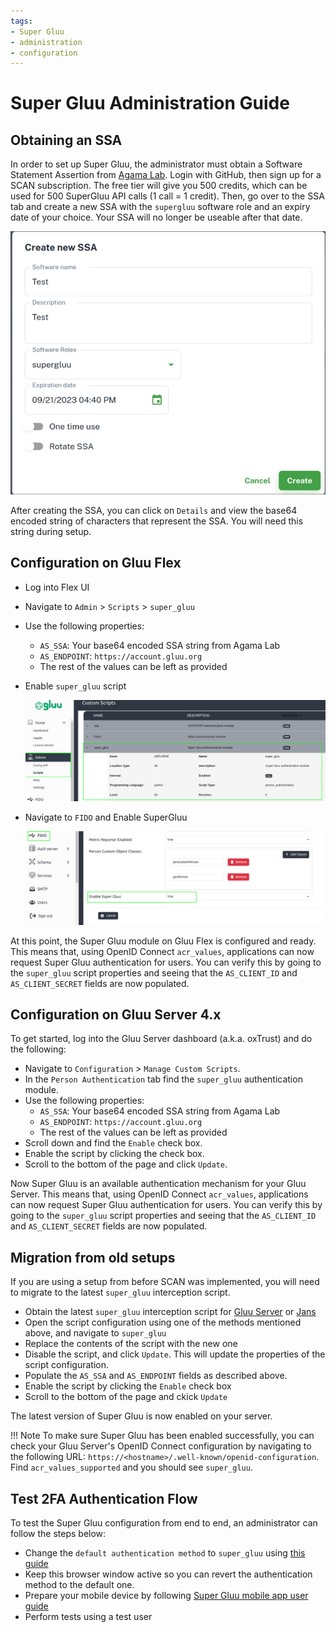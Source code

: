 ```yaml
---
tags:
- Super Gluu
- administration
- configuration
---
```


# Super Gluu Administration Guide

## Obtaining an SSA

In order to set up Super Gluu, the administrator must obtain a Software Statement Assertion from [Agama Lab](https://cloud.gluu.org/agama-lab). Login with GitHub, then sign up for a SCAN subscription. The free tier will give you 500 credits, which can be used for 500 SuperGluu API calls (1 call = 1 credit). Then, go over to the SSA tab and create a new SSA with the `supergluu` software role and an expiry date of your choice. Your SSA will no longer be useable after that date.

![supergluu-ssa](../../assets/supergluu/admin-guide/create_ssa.png)

After creating the SSA, you can click on `Details` and view the base64 encoded string of characters that represent the SSA. You will need this string during setup.

## Configuration on Gluu Flex 

- Log into Flex UI
- Navigate to `Admin` > `Scripts` > `super_gluu`
- Use the following properties:
    - `AS_SSA`: Your base64 encoded SSA string from Agama Lab
    - `AS_ENDPOINT`: `https://account.gluu.org`
    - The rest of the values can be left as provided
- Enable `super_gluu` script

  ![image](../../assets/supergluu/admin-guide/Flex_UI_SuperGluu_script.png)

- Navigate to `FIDO` and Enable SuperGluu

  ![image](../../assets/supergluu/admin-guide/Flex_Super_Gluu_2.png)

At this point, the Super Gluu module on Gluu Flex is configured and ready. This means that, using OpenID Connect `acr_values`, applications can now request Super Gluu authentication for users. You can verify this by going to the `super_gluu` script properties and seeing that the `AS_CLIENT_ID` and `AS_CLIENT_SECRET` fields are now populated.

## Configuration on Gluu Server 4.x

To get started, log into the Gluu Server dashboard (a.k.a. oxTrust) and do the following: 

- Navigate to `Configuration` > `Manage Custom Scripts`.
- In the `Person Authentication` tab find the `super_gluu` authentication module.  
- Use the following properties:
    - `AS_SSA`: Your base64 encoded SSA string from Agama Lab
    - `AS_ENDPOINT`: `https://account.gluu.org`
    - The rest of the values can be left as provided
- Scroll down and find the `Enable` check box. 
- Enable the script by clicking the check box.
- Scroll to the bottom of the page and click `Update`. 

Now Super Gluu is an available authentication mechanism for your Gluu Server. This means that, using OpenID Connect `acr_values`, applications can now request Super Gluu authentication for users. You can verify this by going to the `super_gluu` script properties and seeing that the `AS_CLIENT_ID` and `AS_CLIENT_SECRET` fields are now populated.

## Migration from old setups

If you are using a setup from before SCAN was implemented, you will need to migrate to the latest `super_gluu` interception script. 

- Obtain the latest `super_gluu` interception script for [Gluu Server](https://github.com/GluuFederation/oxAuth/blob/master/Server/integrations/super_gluu/SuperGluuExternalAuthenticator.py) or [Jans](https://github.com/JanssenProject/jans/blob/main/docs/script-catalog/person_authentication/super-gluu-external-authenticator/SuperGluuExternalAuthenticator.py)
- Open the script configuration using one of the methods mentioned above, and navigate to `super_gluu`
- Replace the contents of the script with the new one
- Disable the script, and click `Update`. This will update the properties of the script configuration.
- Populate the `AS_SSA` and `AS_ENDPOINT` fields as described above. 
- Enable the script by clicking the `Enable` check box
- Scroll to the bottom of the page and ckick `Update`

The latest version of Super Gluu is now enabled on your server.

!!! Note 
    To make sure Super Gluu has been enabled successfully, you can check your Gluu Server's OpenID Connect configuration by navigating to the following URL: `https://<hostname>/.well-known/openid-configuration`. Find `acr_values_supported` and you should see `super_gluu`. 

## Test 2FA Authentication Flow

To test the Super Gluu configuration from end to end, an administrator can follow the steps below:

- Change the `default authentication method` to `super_gluu` using [this guide](https://docs.jans.io/stable/admin/config-guide/default-authentication-method-config/)
- Keep this browser window active so you can revert the authentication method to the default one.
- Prepare your mobile device by following [Super Gluu mobile app user guide](https://docs.gluu.org/stable/supergluu/user-guide/)
- Perform tests using a test user

